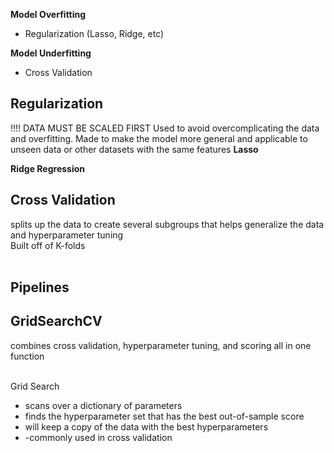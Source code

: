 
__Model Overfitting__ <br>
* Regularization (Lasso, Ridge, etc)

__Model Underfitting__ <br>
* Cross Validation

## Regularization
!!!! DATA MUST BE SCALED FIRST
Used to avoid overcomplicating the data and overfitting. Made to make the model more general and applicable to unseen data or other datasets with the same features
__Lasso__

__Ridge Regression__

## Cross Validation
splits up the data to create several subgroups that helps generalize the data and hyperparameter tuning<br>
Built off of K-folds <br> <br>

## Pipelines

## GridSearchCV
combines cross validation, hyperparameter tuning, and scoring all in one function <br><Br>

Grid Search <br>
- scans over a dictionary of parameters
- finds the hyperparameter set that has the best out-of-sample score
- will keep a copy of the data with the best hyperparameters
- -commonly used in cross validation
